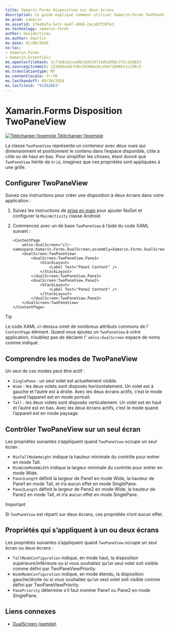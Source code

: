 ```yaml
---
title: Xamarin.Forms disposition sur deux écrans
description: Ce guide explique comment utiliser Xamarin.Forms TwoPaneView pour optimiser votre expérience d’application pour les appareils à deux écrans tels que surface Duo et surface Neo.
ms.prod: xamarin
ms.assetid: 17ee8afa-5e7c-4a4f-a9b6-2aca03f30fe3
ms.technology: xamarin-forms
author: davidortinau
ms.author: daortin
ms.date: 02/08/2020
no-loc:
- Xamarin.Forms
- Xamarin.Essentials
ms.openlocfilehash: 3c77e81dccea9bc6953d719d52056c772c16d823
ms.sourcegitcommit: 122b8ba3dcf4bc59368a16c44e71846b11c136c5
ms.translationtype: MT
ms.contentlocale: fr-FR
ms.lasthandoff: 09/30/2020
ms.locfileid: "91562663"
---
```

# <a name="no-locxamarinforms-twopaneview-layout"></a>Xamarin.Forms Disposition TwoPaneView

[![Télécharger l’exemple](~/media/shared/download.png) Télécharger l’exemple](https://docs.microsoft.com/samples/xamarin/xamarin-forms-samples/userinterface-dualscreendemos/)

La classe `TwoPaneView` représente un conteneur avec deux vues qui dimensionnent et positionnent le contenu dans l’espace disponible, côte à côte ou de haut en bas. Pour simplifier les choses, étant donné que `TwoPaneView` hérite de `Grid`, imaginez que ces propriétés sont appliquées à une grille.

## <a name="set-up-twopaneview"></a>Configurer TwoPaneView

Suivez ces instructions pour créer une disposition à deux écrans dans votre application :

1. Suivez les instructions de [prise en main](index.md) pour ajouter NuGet et configurer la `MainActivity` classe Android.
1. Commencez avec un de base `TwoPaneView` à l’aide du code XAML suivant :

    ```xaml
    <ContentPage
        xmlns:dualScreen="clr-namespace:Xamarin.Forms.DualScreen;assembly=Xamarin.Forms.DualScreen">
        <dualScreen:TwoPaneView>
            <dualScreen:TwoPaneView.Pane1>
                <StackLayout>
                    <Label Text="Pane1 Content" />
                </StackLayout>
            </dualScreen:TwoPaneView.Pane1>
            <dualScreen:TwoPaneView.Pane2>
                <StackLayout>
                    <Label Text="Pane2 Content" />
                </StackLayout>
            </dualScreen:TwoPaneView.Pane2>
        </dualScreen:TwoPaneView>
    </ContentPage>
    ```

> [!TIP]
> Le code XAML ci-dessus omet de nombreux attributs communs de l' `ContentPage` élément. Quand vous ajoutez un `TwoPaneView` à votre application, n’oubliez pas de déclarer l' `xmlns:dualScreen` espace de noms comme indiqué.

## <a name="understand-twopaneview-modes"></a>Comprendre les modes de TwoPaneView

Un seul de ces modes peut être actif :

- `SinglePane` : un seul volet est actuellement visible.
- `Wide` : les deux volets sont disposés horizontalement. Un volet est à gauche et l’autre est à droite. Avec les deux écrans actifs, c’est le mode quand l’appareil est en mode portrait.
- `Tall` : les deux volets sont disposés verticalement. Un volet est en haut et l’autre est en bas. Avec les deux écrans actifs, c’est le mode quand l’appareil est en mode paysage.

## <a name="control-twopaneview-when-its-only-on-one-screen"></a>Contrôler TwoPaneView sur un seul écran

Les propriétés suivantes s’appliquent quand `TwoPaneView` occupe un seul écran :

- `MinTallModeHeight` indique la hauteur minimale du contrôle pour entrer en mode Tall.
- `MinWideModeWidth` indique la largeur minimale du contrôle pour entrer en mode Wide.
- `Pane1Length` définit la largeur de Pane1 en mode Wide, la hauteur de Pane1 en mode Tall, et n’a aucun effet en mode SinglePane.
- `Pane2Length` définit la largeur de Pane2 en mode Wide, la hauteur de Pane2 en mode Tall, et n’a aucun effet en mode SinglePane.

> [!IMPORTANT]
> Si `TwoPaneView` est réparti sur deux écrans, ces propriétés n’ont aucun effet.

## <a name="properties-that-apply-when-on-one-screen-or-two"></a>Propriétés qui s’appliquent à un ou deux écrans

Les propriétés suivantes s’appliquent quand `TwoPaneView` occupe un seul écran ou deux écrans :

- `TallModeConfiguration` indique, en mode haut, la disposition supérieure/inférieure ou si vous souhaitez qu’un seul volet soit visible comme défini par TwoPaneViewPriority.
- `WideModeConfiguration` indique, en mode étendu, la disposition gauche/droite ou si vous souhaitez qu’un seul volet soit visible comme défini par TwoPaneViewPriority.
- `PanePriority` détermine s’il faut montrer Pane1 ou Pane2 en mode SinglePane.

## <a name="related-links"></a>Liens connexes

- [DualScreen (sample)](/samples/xamarin/xamarin-forms-samples/userinterface-dualscreendemos/)